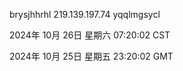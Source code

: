 brysjhhrhl 219.139.197.74 yqqlmgsycl

2024年 10月 26日 星期六 07:20:02 CST

2024年 10月 25日 星期五 23:20:02 GMT
